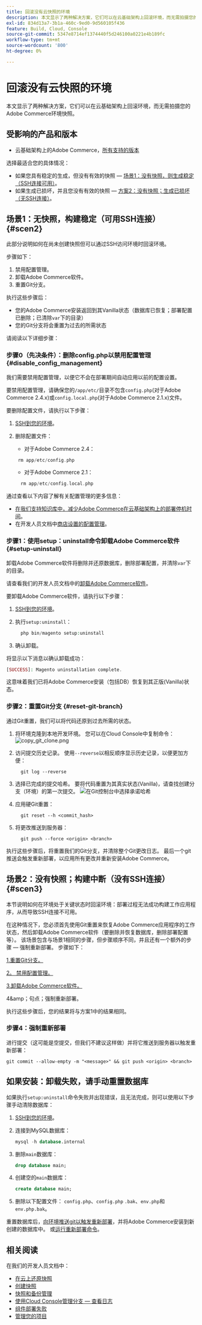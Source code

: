 ```yaml
---
title: 回滚没有云快照的环境
description: 本文显示了两种解决方案，它们可以在云基础架构上回滚环境，而无需拍摄您的Adobe Commerce环境快照。
exl-id: 834d13a7-3b1a-460c-9ed0-9d560105f436
feature: Build, Cloud, Console
source-git-commit: 5347e8714ef1374440f5d246100a0221e4b189fc
workflow-type: tm+mt
source-wordcount: '800'
ht-degree: 0%

---
```


# 回滚没有云快照的环境

本文显示了两种解决方案，它们可以在云基础架构上回滚环境，而无需拍摄您的Adobe Commerce环境快照。

## 受影响的产品和版本

* 云基础架构上的Adobe Commerce，[所有支持的版本](https://magento.com/sites/default/files/magento-software-lifecycle-policy.pdf)

选择最适合您的具体情况：

* 如果您具有稳定的生成，但没有有效的快照 — [场景1：没有快照，则生成稳定（SSH连接可用）](#scen2)。
* 如果生成已损坏，并且您没有有效的快照 — [方案2：没有快照；生成已损坏（无SSH连接）](#scen3)。

## 场景1：无快照，构建稳定（可用SSH连接） {#scen2}

此部分说明如何在尚未创建快照但可以通过SSH访问环境时回滚环境。

步骤如下：

1. 禁用配置管理。
1. 卸载Adobe Commerce软件。
1. 重置Git分支。

执行这些步骤后：

* 您的Adobe Commerce安装返回到其Vanilla状态（数据库已恢复；部署配置已删除；已清除`var`下的目录）
* 您的Git分支将会重置为过去的所需状态

请阅读以下详细步骤：

### 步骤0（先决条件）：删除config.php以禁用配置管理 {#disable_config_management}

我们需要禁用配置管理，以便它不会在部署期间自动应用以前的配置设置。

要禁用配置管理，请确保您的`/app/etc/`目录不包含`config.php`(对于Adobe Commerce 2.4.x)或`config.local.php`(对于Adobe Commerce 2.1.x)文件。

要删除配置文件，请执行以下步骤：

1. [SSH到您的环境](https://experienceleague.adobe.com/docs/commerce-cloud-service/user-guide/develop/secure-connections.html)。
1. 删除配置文件：
   * 对于Adobe Commerce 2.4：

   ```php
    rm app/etc/config.php
   ```

   * 对于Adobe Commerce 2.1：

   ```php
     rm app/etc/config.local.php
   ```

通过查看以下内容了解有关配置管理的更多信息：

* [在我们支持知识库中，减少Adobe Commerce在云基础架构上的部署停机时间](/help/how-to/general/magento-cloud-reduce-deployment-downtime-with-configuration-management.md)。
* 在开发人员文档中[商店设置的配置管理](https://experienceleague.adobe.com/docs/commerce-cloud-service/user-guide/configure-store/store-settings.html)。

### 步骤1：使用setup：uninstall命令卸载Adobe Commerce软件 {#setup-uninstall}


卸载Adobe Commerce软件将删除并还原数据库，删除部署配置，并清除`var`下的目录。

请查看我们的开发人员文档中的[卸载Adobe Commerce软件](https://experienceleague.adobe.com/docs/commerce-operations/installation-guide/tutorials/uninstall.html)。

要卸载Adobe Commerce软件，请执行以下步骤：

1. [SSH到您的环境](https://experienceleague.adobe.com/docs/commerce-cloud-service/user-guide/develop/secure-connections.html)。
1. 执行`setup:uninstall`：

   ```php
     php bin/magento setup:uninstall
   ```

1. 确认卸载。

将显示以下消息以确认卸载成功：

```php
[SUCCESS]: Magento uninstallation complete.
```

这意味着我们已将Adobe Commerce安装（包括DB）恢复到其正版(Vanilla)状态。

### 步骤2：重置Git分支 {#reset-git-branch}

通过Git重置，我们可以将代码还原到过去所需的状态。

1. 将环境克隆到本地开发环境。 您可以在Cloud Console中复制命令：    ![copy_git_clone.png](assets/copy_git_clone.png)
1. 访问提交历史记录。 使用`--reverse`以相反顺序显示历史记录，以便更加方便：

   ```git
     git log --reverse
   ```

1. 选择已完成的提交哈希。 要将代码重置为其真实状态(Vanilla)，请查找创建分支（环境）的第一次提交。    ![在Git控制台中选择承诺哈希](assets/select_commit_hash.png)
1. 应用硬Git重置：

   ```git
     git reset --h <commit_hash>
   ```

1. 将更改推送到服务器：

   ```git
     git push --force <origin> <branch>
   ```

执行这些步骤后，将重置我们的Git分支，并清除整个Git更改日志。 最后一个git推送会触发重新部署，以应用所有更改并重新安装Adobe Commerce。

## 场景2：没有快照；构建中断（没有SSH连接） {#scen3}

本节说明如何在环境处于关键状态时回滚环境：部署过程无法成功构建工作应用程序，从而导致SSH连接不可用。

在这种情况下，您必须首先使用Git重置来恢复Adobe Commerce应用程序的工作状态，然后卸载Adobe Commerce软件（要删除并恢复数据库，删除部署配置等）。 该场景包含与场景1相同的步骤，但步骤顺序不同，并且还有一个额外的步骤 — 强制重新部署。 步骤如下：

[1.重置Git分支。](/help/how-to/general/reset-environment-on-cloud.md#reset-git-branch)

[2。 禁用配置管理。](/help/how-to/general/reset-environment-on-cloud.md#disable_config_management)

[3.卸载Adobe Commerce软件。](/help/how-to/general/reset-environment-on-cloud.md#setup-uninstall)

4&amp;amp；句点；强制重新部署。

执行这些步骤后，您的结果将与方案1中的结果相同。

### 步骤4：强制重新部署

进行提交（这可能是空提交，但我们不建议这样做）并将它推送到服务器以触发重新部署：

```git
git commit --allow-empty -m "<message>" && git push <origin> <branch>
```

## 如果安装：卸载失败，请手动重置数据库

如果执行`setup:uninstall`命令失败并出现错误，且无法完成，则可以使用以下步骤手动清除数据库：

1. [SSH到您的环境](https://experienceleague.adobe.com/docs/commerce-cloud-service/user-guide/develop/secure-connections.html)。
1. 连接到MySQL数据库：

   ```sql
   mysql -h database.internal
   ```

1. 删除`main`数据库：

   ```sql
   drop database main;
   ```

1. 创建空的`main`数据库：

   ```sql
   create database main;
   ```

1. 删除以下配置文件： `config.php`、`config.php` `.bak`、`env.php`和`env.php.bak`。

重置数据库后，[向环境推送git以触发重新部署](https://experienceleague.adobe.com/docs/commerce-cloud-service/user-guide/dev-tools/cloud-cli.html#git-commands)，并将Adobe Commerce安装到新创建的数据库中。 或[运行重新部署命令](https://experienceleague.adobe.com/docs/commerce-cloud-service/user-guide/dev-tools/cloud-cli.html#environment-commands)。

## 相关阅读

在我们的开发人员文档中：

* [在云上还原快照](https://experienceleague.adobe.com/en/docs/commerce-cloud-service/user-guide/develop/storage/snapshots#restore-a-manual-backup)
* [创建快照](https://experienceleague.adobe.com/en/docs/commerce-cloud-service/user-guide/develop/storage/snapshots#create-a-manual-backup)
* [快照和备份管理](https://experienceleague.adobe.com/en/docs/commerce-cloud-service/user-guide/develop/storage/snapshots)
* [使用Cloud Console管理分支 — 查看日志](https://experienceleague.adobe.com/docs/commerce-cloud-service/user-guide/project/console-branches.html?lang=en#view-logs)
* [组件部署失败](https://experienceleague.adobe.com/docs/commerce-cloud-service/user-guide/develop/deploy/recover-failed-deployment.html)
* [管理您的项目](https://experienceleague.adobe.com/docs/commerce-cloud-service/user-guide/project/overview.html#configure-the-project)
